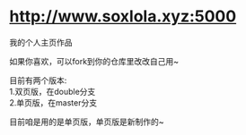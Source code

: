 # http://www.soxlola.xyz:5000
我的个人主页作品

如果你喜欢，可以fork到你的仓库里改改自己用~

目前有两个版本:<br>
1.双页版，在double分支<br>
2.单页版，在master分支

目前咱是用的是单页版，单页版是新制作的~
